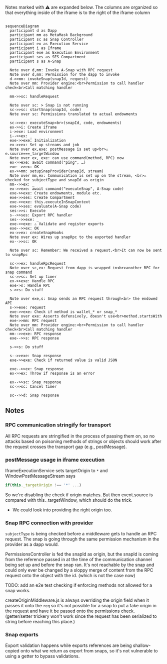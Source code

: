 Notes marked with ⚠️ are expanded below.
The columns are organized so that everything inside of the iframe is to the right of the iframe column

```mermaid

sequenceDiagram
  participant d as Dapp
  participant mm as MetaMask Background
  participant sc as Snap Controller
  participant ex as Execution Service
  participant i as Iframe
  participant exe as Execution Environment
  participant ses as SES Compartment
  participant s as A-Snap

  Note over d,mm: Invoke A-Snap with RPC request
  Note over d,mm: Permission for the dapp to invoke
  d->>mm: invokeSnap(snapId, request)
  Note over mm: Provider engine:<br>Permission to call handler check<br>Call matching handler

  mm->>sc: handleRequest

  Note over sc: > Snap is not running
  sc->>sc: startSnap(snapId, code)
  Note over sc: Permissions translated to actual endowments

  sc->>ex: executeSnap<br>(snapId, code, endowments)
  ex->>i: Create iframe
  i->exe: Load environment
  i-->>ex: _
  exe->>exe: Initialization
  ex->>ex: Set up streams and job
  Note over ex,exe: postMessage is set up<br>⚠️ e.source===_targetWindow
  Note over ex, exe: can use command(method, RPC) now
  ex->>exe: await command("ping", …)
  exe-->>ex: OK
  ex->>mm: setupSnapProvider(snapId, stream)
  Note over mm,ex: Communication is set up on the stream, <br>⚠️ checked for subjectType and snapId as origin
  mm-->>ex: _
  ex->>exe: await command("executeSnap", A-Snap code)
  exe->>exe: Create endowments, module etc.
  exe->>ses: Create Compartment
  exe->>exe: this.executeInSnapContext
  exe->>ses: evaluate(A-Snap code)
  ses->>s: Execute
  s-->>ses: Export RPC handler
  ses-->>exe: _
  exe->>exe: ⚠️ Validate and register exports
  exe-->>ex: OK
  ex->>ex: createSnapHooks
  Note over ex: Wires up snapRpc to the exported handler
  ex-->>sc: OK

  Note over sc: Remember: We received a request.<br>It can now be sent to snapRpc

  sc->>ex: handleRpcRequest
  Note over sc,ex: Request from dapp is wrapped in<br>another RPC for snap command
  sc->>sc: Set up timer
  ex->>exe: Handle RPC
  exe->s: Handle RPC
  s->>s: Do stuff

  Note over exe,s: Snap sends an RPC request through<br> the endowed API
  s->>exe: request
  exe->>exe: Check if method is wallet_* or snap_*
  Note over exe: Asserts defensively, doesn't use<br>method.startsWith
  exe->>mm: RPC request
  Note over mm: Provider engine:<br>Permission to call handler check<br>Call matching handler
  mm-->>exe: RPC response
  exe-->>s: RPC response

  s->>s: Do stuff
  
  s-->>exe: Snap response
  exe->>exe: Check if returned value is valid JSON
  
  exe-->>ex: Snap response
  ex->>ex: Throw if response is an error
  
  ex-->>sc: Snap response
  sc->>sc: Cancel timer

  sc-->>d: Snap response

```

## Notes

### RPC communication stringify for transport

All RPC requests are stringified in the process of passing them on, so no attacks based on poisoning methods of strings or objects should work after the request crosses the transport gap (e.g., postMessage).

### postMessage usage in iframe execution

IframeExecutionService sets targetOrigin to `*` and
WindowPostMessageStream says

```js
if(this._targetOrigin !== '*' ...)
```

So we're disabling the check if origin matches.
But then event.source is compared with this.\_targetWindow, which should do the trick.

- We could look into providing the right origin too.

### Snap RPC connection with provider

`subjectType` is being checked before a middleware gets to handle an RPC request. The snap is going through the same permission mechanism in the provider as a dapp would.

PermissionsController is fed the snapId as origin, but the snapId is coming from the reference passed in at the time of the communication channel being set up and before the snap ran. It's not reachable by the snap and could only ever be changed by a sloppy merge of content from the RPC request onto the object with the id. (which is not the case now)

TODO: add an e2e test checking if enforcing methods not allowed for a snap works.

createOriginMiddleware.js is always overriding the origin field when it passes it onto the `req` so it's not possible for a snap to put a fake origin in the request and have it be passed onto the permissions check. (getter/setter trickery won't work since the request has been serialized to string before reaching this place.)

### Snap exports

Export validation happens while exports references are being shallow-copied onto what we return as export from snaps, so it's not vulnerable to using a getter to bypass validations.
